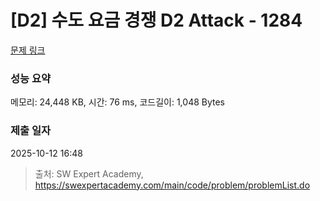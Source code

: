 # [D2] 수도 요금 경쟁 D2 Attack - 1284 

[문제 링크](https://swexpertacademy.com/main/code/problem/problemDetail.do?contestProbId=AV189xUaI8UCFAZN) 

### 성능 요약

메모리: 24,448 KB, 시간: 76 ms, 코드길이: 1,048 Bytes

### 제출 일자

2025-10-12 16:48



> 출처: SW Expert Academy, https://swexpertacademy.com/main/code/problem/problemList.do